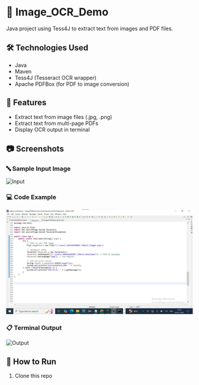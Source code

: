 # 📄 Image_OCR_Demo

Java project using Tess4J to extract text from images and PDF files.

## 🛠️ Technologies Used
- Java
- Maven
- Tess4J (Tesseract OCR wrapper)
- Apache PDFBox (for PDF to image conversion)

## 🚀 Features
- Extract text from image files (.jpg, .png)
- Extract text from multi-page PDFs
- Display OCR output in terminal

## 📷 Screenshots

### 🔤 Sample Input Image
![Input](screenshots/input-image.png)

### 💻 Code Example
![Code](screenshots/code.png)

### 📋 Terminal Output
![Output](screenshots/terminal-output.png)

## 🧾 How to Run
1. Clone this repo
